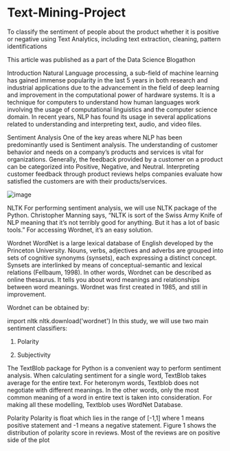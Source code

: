 # Text-Mining-Project
To classify the sentiment of people about the product whether it is positive or negative using Text Analytics, including text extraction, cleaning, pattern identifications


This article was published as a part of the Data Science Blogathon

Introduction
Natural Language processing, a sub-field of machine learning has gained immense popularity in the last 5 years in both research and industrial applications due to the advancement in the field of deep learning and improvement in the computational power of hardware systems. It is a technique for computers to understand how human languages work involving the usage of computational linguistics and the computer science domain. In recent years, NLP has found its usage in several applications related to understanding and interpreting text, audio, and video files.

Sentiment Analysis
One of the key areas where NLP has been predominantly used is Sentiment analysis. The understanding of customer behavior and needs on a company’s products and services is vital for organizations. Generally, the feedback provided by a customer on a product can be categorized into Positive, Negative, and Neutral. Interpreting customer feedback through product reviews helps companies evaluate how satisfied the customers are with their products/services.

![image](https://user-images.githubusercontent.com/114068300/230830448-3a2c7261-a230-4dc3-9dc8-488f567a488a.png)

NLTK
For performing sentiment analysis, we will use NLTK package of the Python. Christopher Manning says, “NLTK is sort of the Swiss Army Knife of NLP meaning that it’s not terribly good for anything. But it has a lot of basic tools.” For accessing Wordnet, it’s an easy solution.

Wordnet
WordNet is a large lexical database of English developed by the Princeton University. Nouns, verbs, adjectives and adverbs are grouped into sets of cognitive synonyms (synsets), each expressing a distinct concept. Synsets are interlinked by means of conceptual-semantic and lexical relations (Fellbaum, 1998). In other words, Wordnet can be described as online thesaurus. It tells you about word meanings and relationships between word meanings. Wordnet was first created in 1985, and still in improvement.

Wordnet can be obtained by:

import nltk
nltk.download('wordnet')
In this study, we will use two main sentiment classifiers:

1. Polarity

2. Subjectivity

The TextBlob package for Python is a convenient way to perform sentiment analysis. When calculating sentiment for a single word, TextBlob takes average for the entire text. For heteronym words, Textblob does not negotiate with different meanings. In the other words, only the most common meaning of a word in entire text is taken into consideration. For making all these modelling, Textblob uses WordNet Database.

Polarity
Polarity is float which lies in the range of [-1,1] where 1 means positive statement and -1 means a negative statement. Figure 1 shows the distribution of polarity score in reviews. Most of the reviews are on positive side of the plot 
